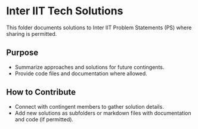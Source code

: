 # Inter IIT Tech Solutions

This folder documents solutions to Inter IIT Problem Statements (PS) where sharing is permitted.

## Purpose
- Summarize approaches and solutions for future contingents.
- Provide code files and documentation where allowed.

## How to Contribute
- Connect with contingent members to gather solution details.
- Add new solutions as subfolders or markdown files with documentation and code (if permitted).
